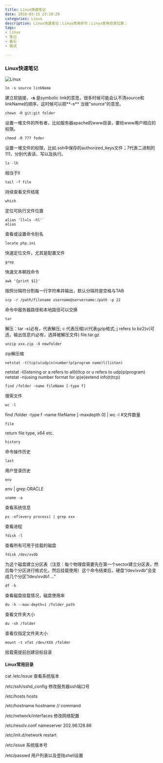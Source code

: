 ```yaml
---
title: Linux快速笔记
date: 2016-03-15 23:19:29
categories: Linux
description: Linux快速笔记；Linux常用命令；Linux常用目录位置；
tags: 
- Linux
- 笔记
- 备忘
- 面试

---
```


### Linux快速笔记

![Linux](https://ww2.sinaimg.cn/large/006tNbRwgw1fbik9pxmh0j30iw082q3h.jpg)

`ln -s source linkName`

建立软链接，**-s** 是symbolic link的意思，很多时候可能会认不清source和linkName的顺序，这时候可以把**-s** 当做"source"的意思。

`chown -R git:git folder`

设置一堆文件的所有者，比如服务器apache的www目录，要给www用户相应的权限。

`chmod -R 777 foder`

设置一堆文件的权限，比如.ssh中保存的authorized_keys文件；7代表二进制的111，分别代表读、写以及执行。

`ls -lh`

相当于ll

`tail -f file`

持续查看文件结尾

`which`

定位可执行文件位置

```
alias 'll=ls -hl'`
alias
```
查看或设置命令别名

`locate php.ini`

快速定位文件，尤其是配置文件

`grep`

快速文本朝找命令

`awk '{print $1}'`

按照分隔符分割每一行字符串并输出，默认分隔符是空格与TAB

`scp -r /path/filename username@servername:/path -p 22`

命令中服务器路径和本地路径可以交换

`tar`

解压：tar -x(必有，代表解压; c 代表压缩)z(代表gzip格式; j refers to bz2)v(可选，输出信息)f(必有，选择被解压文件) file.tar.gz 

`unzip xxx.zip -d newfolder`

zip解压缩

`netstat -t(tcp)u(udp)n(number)p(program name)l(listen)`

netstat -l(listening or a refers to all)t(tcp or u refers to udp)p(program)
netstat -n(using number format for ip)e(extend info)t(tcp)                    

`find /folder -name fileName [-type f]`

搜索文件

`wc -l`

find /folder -type f -name fileName [-maxdepth 0] | wc -l #文件数量

`file`

return file type, x64 etc.

`history`

命令操作历史

`last`

用户登录历史

`env`

env | grep ORACLE

`uname -a`

查看系统信息

`ps -ef(every process) | grep xxx`

查看进程

`fdisk -l`

查看所有可用于挂载的磁盘

`fdisk /dev/xvdb `

为这个磁盘建立分区表（注意：每个物理盘需要先在第一个sector建立分区表，然后每个分区进行格式化，然后挂载使用）这个命令结束后，硬盘“/dev/xvdb”会变成几个分区”/dev/xvdb1 …"

`df -h`

查看磁盘挂载情况，磁盘使用率

`du -h --max-depth=1 /folder_path` 

查看文件夹大小

`du -sh /folder` 

查看仅指定文件夹大小

`mount -t vfat /dev/XXX /folder`

挂载需提前创建目标目录

#### Linux常用目录

cat /etc/issue 查看系统版本

/etc/ssh/sshd_config 修改服务器ssh端口号

/etc/hosts hosts

/etc/hostname hostname // command

/etc/network/interfaces 修改网络配置 

/etc/resolv.conf nameserver 202.96.128.86

/etc/init.d/network restart

/etc/issue 系统版本号

/etc/passwd 用户列表以及登陆shell设置